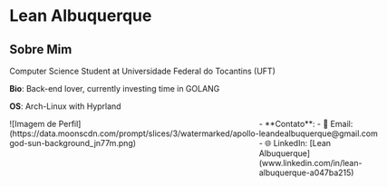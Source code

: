 # Lean Albuquerque

## Sobre Mim
Computer Science Student at Universidade Federal do Tocantins (UFT)

**Bio**: 
Back-end lover, currently investing time in GOLANG

**OS**: 
Arch-Linux with Hyprland

<div style="display: flex;">
  <div style="flex: 1;">
    <!-- Conteúdo da coluna esquerda -->
    ![Imagem de Perfil](https://data.moonscdn.com/prompt/slices/3/watermarked/apollo-god-sun-background_jn77m.png)
  </div>
  <div style="flex: 1;">
    <!-- Conteúdo da coluna direita -->
    - **Contato**: 
      - 📧 Email: leandealbuquerque@gmail.com
      - 🌐 LinkedIn: [Lean Albuquerque](www.linkedin.com/in/lean-albuquerque-a047ba215)
  </div>
</div>
